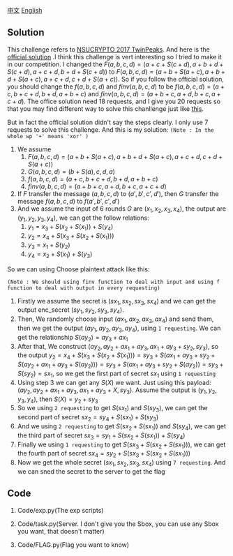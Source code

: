 [中文](./WP_zh.md) [English](./WP.md)

## Solution
This challenge refers to [NSUCRYPTO 2017 TwinPeaks](https://nsucrypto.nsu.ru/archive/2017/round/2/task/2/#data). And here is the [official solution](https://nsucrypto.nsu.ru/archive/2017/problems_solution) .I think this challenge is vert interesting so I tried to make it in our competition. I changed the  $F(a,b,c,d) = (a+c+S(c+d),a+b+d+S(c+d),a+c+d,b+d+S(c+d))$ to $F(a,b,c,d) = (a+b+S(a+c),a+b+d+S(a+c),a+c+d,c+d+S(a+c))$. So if you follow the official solution, you should change the $f(a,b,c,d)$ and $finv(a,b,c,d)$ to be $f(a,b,c,d) = (a+c,b+c+d,b+d,a+b+c)$ and $finv(a,b,c,d) = (a+b+c,a+d,b+c,a+c+d)$. The office solution need 18 requests, and I give you 20 requests so that you may find different way to solve this chanllenge just like [this](https://bomotodo.wordpress.com/2017/10/31/nsucrypto-2017/).

But in fact the official solution didn't say the steps clearly. I only use 7 requests to solve this challenge. And this is my solution:
`(Note : In the whole wp '+' means 'xor' )`
1. We assume
   1. $F(a,b,c,d) = (a+b+S(a+c),a+b+d+S(a+c),a+c+d,c+d+S(a+c))$
   2. $G(a,b,c,d) = (b+S(a),c,d,a)$
   3. $f(a,b,c,d) = (a+c,b+c+d,b+d,a+b+c)$
   4. $finv(a,b,c,d) = (a+b+c,a+d,b+c,a+c+d)$
2. If $F$ transfer the message $(a,b,c,d)$ to $(a',b',c',d')$, then $G$ transfer the message $f(a,b,c,d)$ to $f(a',b',c',d')$
3. And we assume the input of 6 rounds $G$ are $(x_1,x_2,x_3,x_4)$, the output are $(y_1,y_2,y_3,y_4)$, we can get the follow relations:
   1. $y_1 = x_3 + S(x_2 + S(x_1)) + S(y_4)$
   2. $y_2 = x_4 + S(x_3 + S(x_2 + S(x_1)))$
   3. $y_3 = x_1 + S(y_2)$
   4. $y_4 = x_2 + S(x_1) + S(y_3)$

So we can using Choose plaintext attack like this:

`(Note : We should using finv function to deal with input and using f function to deal with output in every requesting)`
1. Firstly we assume the secret is $(sx_1,sx_2,sx_3,sx_4)$ and we can get the output enc_secret $(sy_1,sy_2,sy_3,sy_4)$. 
2. Then, We randomly choose input $(ax_1,ax_2,ax_3,ax_4)$ and send them, then we get the output $(ay_1,ay_2,ay_3,ay_4)$, using `1 requesting`. We can get the relationship $S(ay_2)=ay_3+ax_1$
3. After that, We construct $(ay_2,ay_2+ax_1+ay_3,ax_1+ay_3+sy_2,sy_3)$, so the output $y_2 = x_4 + S(x_3 + S(x_2 + S(x_1))) = sy_3 + S(ax_1+ay_3+sy_2 + S(ay_2+ax_1+ay_3 + S(ay_2))) = sy_3 + S(ax_1+ay_3+sy_2 + S(ay_2)) = sy_3 + S(sy_2) = sx_1$, so we get the first part of secret $sx_1$ using `1 requesting`
4. Using step 3 we can get any $S(X)$ we want. Just using this payload: $(ay_2,ay_2+ax_1+ay_3,ax_1+ay_3+X,sy_3)$. Assume the output is $(y_1,y_2,y_3,y_4)$, then $S(X) = y_2 + sy_3$
5. So we using `2 requesting` to get $S(sx_1)$ and $S(sy_3)$, we can get the second part of secret $sx_2 = sy_4 + S(sx_1) + S(sy_3)$
6. And we using `2 requesting` to get $S(sx_2 + S(sx_1))$ and $S(sy_4)$, we can get the third part of secret $sx_3 = sy_1 + S(sx_2 + S(sx_1)) + S(sy_4)$ 
7. Finally we using `1 requesting` to get $S(sx_3 + S(sx_2 + S(sx_1)))$, we can get the fourth part of secret $sx_4 = sy_2 + S(sx_3 + S(sx_2 + S(sx_1)))$
8. Now we get the whole secret $(sx_1,sx_2,sx_3,sx_4)$ using `7 requesting`. And we can sned the secret to the server to get the flag



## Code

1. Code/exp.py(The exp scripts)

2. Code/task.py(Server. I don't give you the Sbox, you can use any Sbox you want, that doesn't matter)

3. Code/FLAG.py(Flag you want to know)

